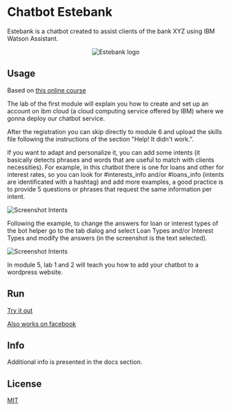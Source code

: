 # Chatbot Estebank

Estebank is a chatbot created to assist clients of the bank XYZ using IBM Watson Assistant.

<p align="center">
  <img src="https://i.imgur.com/Er8cwDa.png" alt="Estebank logo"/>
</p>

## Usage

Based on [this online course](https://cognitiveclass.ai/courses/how-to-build-a-chatbot) 

The lab of the first module will explain you how to create and set up an account on ibm cloud (a cloud computing service offered by IBM) where we gonna deploy our chatbot service. 

After the registration you can skip directly to module 6 and upload the skills file following the instructions of the section "Help! It didn't work.". 

If you want to adapt and personalize it, you can add some intents (it basically detects phrases and words that are useful to match with clients necessities). For example, in this chatbot there is one for loans and other for interest rates, so you can look for #interests_info and/or #loans_info (intents are identificated with a hashtag) and add more examples, a good practice is to provide 5 questions or phrases that request the same information per intent. 

![Screenshot Intents](https://i.imgur.com/0IaHymr.png)

Following the example, to change the answers for loan or interest types of the bot helper go to the tab dialog and select Loan Types and/or Interest Types and modify the answers (in the screenshot is the text selected).

![Screenshot Intents](https://i.imgur.com/woFE9Me.png)

In module 5, lab 1 and 2 will teach you how to add your chatbot to a wordpress website.


## Run

[Try it out](https://assistant-chat-us-south.watsonplatform.net/web/public/d0284f6b-b38e-4428-b97f-0e4350f0b2b4)

[Also works on facebook](https://www.facebook.com/Bank-XYZ-109571717073527) 

## Info

Additional info is presented in the docs section.

## License
[MIT](https://choosealicense.com/licenses/mit/)
